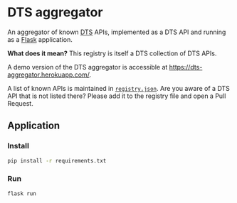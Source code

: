 # DTS aggregator

An aggregator of known [DTS](https://w3id.org/dts/) APIs, implemented as a DTS API and running as a [Flask](https://flask.palletsprojects.com/) application.

**What does it mean?** This registry is itself a DTS collection of DTS APIs.

A demo version of the DTS aggregator is accessible at <https://dts-aggregator.herokuapp.com/>.

A list of known APIs is maintained in [`registry.json`](./registry.json).
Are you aware of a DTS API that is not listed there? Please add it to the registry file and open a Pull Request.

## Application

### Install

```bash
pip install -r requirements.txt
```

### Run

```bash
flask run
```
